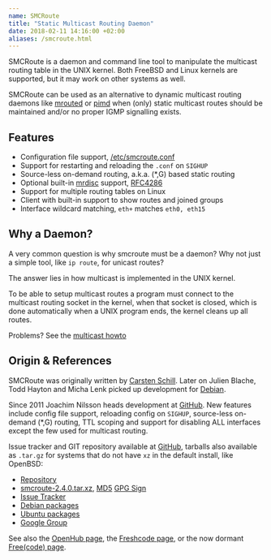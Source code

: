 ```yaml
---
name: SMCRoute
title: "Static Multicast Routing Daemon"
date: 2018-02-11 14:16:00 +02:00
aliases: /smcroute.html
---
```


SMCRoute is a daemon and command line tool to manipulate the multicast
routing table in the UNIX kernel.  Both FreeBSD and Linux kernels are
supported, but it may work on other systems as well.

SMCRoute can be used as an alternative to dynamic multicast routing
daemons like [mrouted](/mrouted.html) or [pimd](/pimd.html) when (only)
static multicast routes should be maintained and/or no proper IGMP
signalling exists.


Features
--------

- Configuration file support, [/etc/smcroute.conf](smcroute-conf.html)
- Support for restarting and reloading the `.conf` on `SIGHUP`
- Source-less on-demand routing, a.k.a. (*,G) based static routing
- Optional built-in [mrdisc][] support, [RFC4286][]
- Support for multiple routing tables on Linux
- Client with built-in support to show routes and joined groups
- Interface wildcard matching, `eth+` matches `eth0, eth15`


Why a Daemon?
-------------

A very common question is why smcroute must be a daemon?  Why not just a
simple tool, like `ip route`, for unicast routes?

The answer lies in how multicast is implemented in the UNIX kernel.

To be able to setup multicast routes a program must connect to the
multicast routing socket in the kernel, when that socket is closed,
which is done automatically when a UNIX program ends, the kernel cleans
up all routes.

Problems?  See the [multicast howto](/multicast-howto.html)


Origin & References
-------------------

SMCRoute was originally written by [Carsten Schill][].  Later on Julien
Blache, Todd Hayton and Micha Lenk picked up development for [Debian][].

Since 2011 Joachim Nilsson heads development at [GitHub][].  New
features include config file support, reloading config on `SIGHUP`,
source-less on-demand (*,G) routing, TTL scoping and support for
disabling ALL interfaces except the few used for multicast routing.

Issue tracker and GIT repository available at [GitHub][], tarballs also
available as `.tar.gz` for systems that do not have `xz` in the default
install, like OpenBSD:

   * [Repository][GitHub]
   * [smcroute-2.4.0.tar.xz](ftp://ftp.troglobit.com/smcroute/smcroute-2.4.0.tar.xz),
     [MD5](ftp://ftp.troglobit.com/smcroute/smcroute-2.4.0.tar.xz.md5)
     [GPG Sign](ftp://ftp.troglobit.com/smcroute/smcroute-2.4.0.tar.xz.asc)
   * [Issue Tracker](http://github.com/troglobit/smcroute/issues)
   * [Debian packages](http://packages.debian.org/smcroute)
   * [Ubuntu packages](http://packages.ubuntu.com/smcroute)
   * [Google Group](https://groups.google.com/forum/?fromgroups#!forum/smcroute)

See also the [OpenHub page](https://www.openhub.net/p/smcroute/), the
[Freshcode page](http://freshcode.club/projects/smcroute), or the now
dormant [Free(code) page](http://freecode.com/projects/smcroute).

[mrdisc]:          https://github.com/troglobit/mrdisc
[RFC4286]:         https://tools.ietf.org/html/rfc4286
[GitHub]:          http://github.com/troglobit/smcroute
[Debian]:          http://alioth.debian.org/projects/smcroute/
[Carsten Schill]:  http://www.cschill.de/smcroute/

<!--
  -- Local Variables:
  -- mode: markdown
  -- End:
  -->
